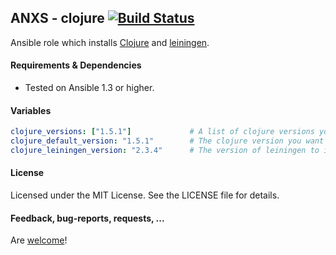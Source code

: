 ## ANXS - clojure [![Build Status](https://travis-ci.org/ANXS/clojure.png)](https://travis-ci.org/ANXS/clojure)

Ansible role which installs [Clojure](http://clojure.org/) and [leiningen](http://leiningen.org/).


#### Requirements & Dependencies
- Tested on Ansible 1.3 or higher.


#### Variables

```yaml
clojure_versions: ["1.5.1"]             # A list of clojure versions you want to have installed
clojure_default_version: "1.5.1"        # The clojure version you want to be the system default
clojure_leiningen_version: "2.3.4"      # The version of leiningen to install
```


#### License

Licensed under the MIT License. See the LICENSE file for details.


#### Feedback, bug-reports, requests, ...

Are [welcome](https://github.com/ANXS/clojure/issues)!
